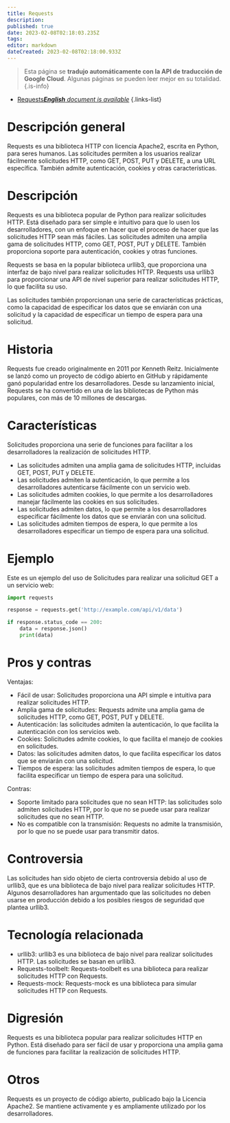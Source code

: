 ```yaml
---
title: Requests
description: 
published: true
date: 2023-02-08T02:18:03.235Z
tags: 
editor: markdown
dateCreated: 2023-02-08T02:18:00.933Z
---
```


> Esta página se **tradujo automáticamente con la API de traducción de Google Cloud**.
Algunas páginas se pueden leer mejor en su totalidad.{.is-info}



- [Requests***English** document is available*](/en/Knowledge-base/Dictionary/requests)
{.links-list}


# Descripción general

Requests es una biblioteca HTTP con licencia Apache2, escrita en Python, para seres humanos. Las solicitudes permiten a los usuarios realizar fácilmente solicitudes HTTP, como GET, POST, PUT y DELETE, a una URL específica. También admite autenticación, cookies y otras características.

# Descripción

Requests es una biblioteca popular de Python para realizar solicitudes HTTP. Está diseñado para ser simple e intuitivo para que lo usen los desarrolladores, con un enfoque en hacer que el proceso de hacer que las solicitudes HTTP sean más fáciles. Las solicitudes admiten una amplia gama de solicitudes HTTP, como GET, POST, PUT y DELETE. También proporciona soporte para autenticación, cookies y otras funciones.

Requests se basa en la popular biblioteca urllib3, que proporciona una interfaz de bajo nivel para realizar solicitudes HTTP. Requests usa urllib3 para proporcionar una API de nivel superior para realizar solicitudes HTTP, lo que facilita su uso.

Las solicitudes también proporcionan una serie de características prácticas, como la capacidad de especificar los datos que se enviarán con una solicitud y la capacidad de especificar un tiempo de espera para una solicitud.

# Historia

Requests fue creado originalmente en 2011 por Kenneth Reitz. Inicialmente se lanzó como un proyecto de código abierto en GitHub y rápidamente ganó popularidad entre los desarrolladores. Desde su lanzamiento inicial, Requests se ha convertido en una de las bibliotecas de Python más populares, con más de 10 millones de descargas.

# Características

Solicitudes proporciona una serie de funciones para facilitar a los desarrolladores la realización de solicitudes HTTP.

- Las solicitudes admiten una amplia gama de solicitudes HTTP, incluidas GET, POST, PUT y DELETE.
- Las solicitudes admiten la autenticación, lo que permite a los desarrolladores autenticarse fácilmente con un servicio web.
- Las solicitudes admiten cookies, lo que permite a los desarrolladores manejar fácilmente las cookies en sus solicitudes.
- Las solicitudes admiten datos, lo que permite a los desarrolladores especificar fácilmente los datos que se enviarán con una solicitud.
- Las solicitudes admiten tiempos de espera, lo que permite a los desarrolladores especificar un tiempo de espera para una solicitud.

# Ejemplo

Este es un ejemplo del uso de Solicitudes para realizar una solicitud GET a un servicio web:

```python
import requests

response = requests.get('http://example.com/api/v1/data')

if response.status_code == 200:
    data = response.json()
    print(data)
```

# Pros y contras

Ventajas:

- Fácil de usar: Solicitudes proporciona una API simple e intuitiva para realizar solicitudes HTTP.
- Amplia gama de solicitudes: Requests admite una amplia gama de solicitudes HTTP, como GET, POST, PUT y DELETE.
- Autenticación: las solicitudes admiten la autenticación, lo que facilita la autenticación con los servicios web.
- Cookies: Solicitudes admite cookies, lo que facilita el manejo de cookies en solicitudes.
- Datos: las solicitudes admiten datos, lo que facilita especificar los datos que se enviarán con una solicitud.
- Tiempos de espera: las solicitudes admiten tiempos de espera, lo que facilita especificar un tiempo de espera para una solicitud.

Contras:

- Soporte limitado para solicitudes que no sean HTTP: las solicitudes solo admiten solicitudes HTTP, por lo que no se puede usar para realizar solicitudes que no sean HTTP.
- No es compatible con la transmisión: Requests no admite la transmisión, por lo que no se puede usar para transmitir datos.

# Controversia

Las solicitudes han sido objeto de cierta controversia debido al uso de urllib3, que es una biblioteca de bajo nivel para realizar solicitudes HTTP. Algunos desarrolladores han argumentado que las solicitudes no deben usarse en producción debido a los posibles riesgos de seguridad que plantea urllib3.

# Tecnología relacionada

- urllib3: urllib3 es una biblioteca de bajo nivel para realizar solicitudes HTTP. Las solicitudes se basan en urllib3.
- Requests-toolbelt: Requests-toolbelt es una biblioteca para realizar solicitudes HTTP con Requests.
- Requests-mock: Requests-mock es una biblioteca para simular solicitudes HTTP con Requests.

# Digresión

Requests es una biblioteca popular para realizar solicitudes HTTP en Python. Está diseñado para ser fácil de usar y proporciona una amplia gama de funciones para facilitar la realización de solicitudes HTTP.

# Otros

Requests es un proyecto de código abierto, publicado bajo la Licencia Apache2. Se mantiene activamente y es ampliamente utilizado por los desarrolladores.